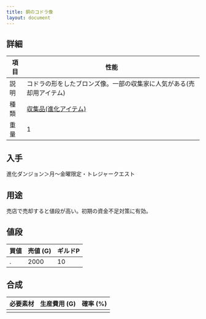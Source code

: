 ```yaml
---
title: 銅のコドラ像
layout: document
---
```

## 詳細

|項目|性能|
|---|---|
|説明|コドラの形をしたブロンズ像。一部の収集家に人気がある(売却用アイテム)|
|種類|[収集品(進化アイテム)](収集品(進化アイテム))|
|重量|1|

## 入手

進化ダンジョン＞月～金曜限定・トレジャークエスト

## 用途

売店で売却すると値段が高い。初期の資金不足対策に有効。

## 値段

|買値|売値 (G)|ギルドP|
|---|---|---|
|.|2000|10|

## 合成

|必要素材|生産費用 (G)|確率 (%)|
|---|---|---|
||||

